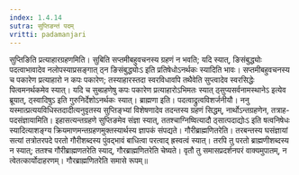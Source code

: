 ```yaml
---
index: 1.4.14
sutra: सुप्तिङन्तं पदम्
vritti: padamanjari
---
```


 सुप्तिङिति प्रत्याहारग्रहणमिति। सुबिति सप्तमीबहुवचनस्य ग्रहणं न भवति; यदि स्यात्, ङिसंबुद्ध्योः पदत्वाभावादेव नलोपस्याप्रसङ्गात् ठ्न ङिसंबुद्ध्योःऽ इति प्रतिषेधोऽनर्थकः स्यादिति भावः। सप्तमीबहुवचनस्य च पकारेण प्रत्याहारो न कपः पकारेण; तस्याहारस्तदा स्वरविधावपि तथैवेति सुप्त्वादेव स्वरसिद्धेः पित्वमनर्थकमेव स्यात्। यदि च सुब्ग्रहणेषु कपः पकारेण प्रत्याहारोऽभिमतः स्यात् ठ्सुप्यसर्वनामस्थानेऽ इत्येव ब्रूयात्, ठ्स्वादिषुऽ इति गुरुनिर्देशोऽनर्थकः स्यात्। ब्राह्मणा इति। पदत्वाद्रुत्वविशर्जनीयौ। ननु यस्मात्प्रत्ययविधिस्तदादीत्यनुवृतस्य सुप्तिङ्भ्यां विशेषणादेव तदन्तस्य ग्रहणं सिद्धम्, नार्थोऽन्तग्रहणेन, तत्राह-पदसंज्ञायामिति। इहासत्यन्तग्रहणे सुप्तिङमेव संज्ञा स्यात्, ततश्चाग्निष्वित्यादौ ठ्सात्पदाद्योःऽ इति षत्वनिषेधः स्यादित्याशङ्ग्य क्रियमाणमन्तग्रहणमुक्तस्यार्थस्य ज्ञापकं संपद्यते। गौरीब्राह्मणितरेति। तरबन्तस्य घसंज्ञायां सत्यां तत्रोतरपदे परतो गौरीशब्दस्य पुंवद्भावं बाधित्वा परत्वाद् ह्रस्वत्वं स्यात्। तरपि तु परतो ब्राह्मणीशब्दस्य न स्यात्; ततश्च गौरीब्राह्मणतरेति स्याद्, गौरब्राह्मणितरेति चेष्यते। वृतौ तु समासप्रदर्शनपरं वाक्यमुपातम्, न त्वेतत्कार्योदाहरणम्। गौरब्राह्मणितरेति समासे रूपम्॥